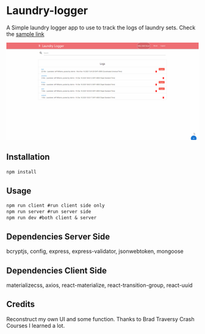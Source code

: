 ﻿# Laundry-logger

A Simple laundry logger app to use to track the logs of laundry sets.
Check the [sample link](https://desolate-shelf-62199.herokuapp.com/)

![](laundry.gif)

## Installation

```bash
npm install
```

## Usage

```base
npm run client #run client side only
npm run server #run server side
npm run dev #both client & server
```

## Dependencies Server Side

bcryptjs, config, express, express-validator, jsonwebtoken, mongoose

## Dependencies Client Side

materializecss, axios, react-materialize, react-transition-group, react-uuid

## Credits

Reconstruct my own UI and some function.
Thanks to Brad Traversy Crash Courses I learned a lot.
